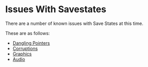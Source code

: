 # Issues With Savestates

There are a number of known issues with Save States at this time. 

These are as follows:

* [Dangling Pointers](./danglingpointers.html)
* [Corruptions](./corruptions.html)
* [Graphics](./settings.html)
* [Audio](./audio.html)
